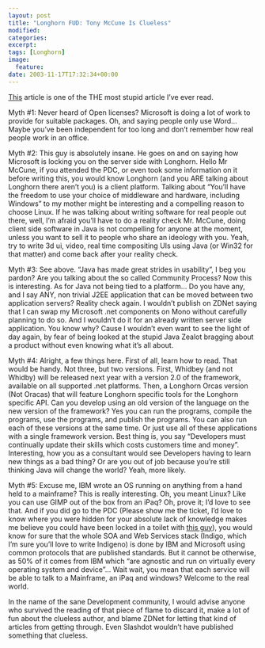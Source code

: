 ```yaml
---
layout: post
title: "Longhorn FUD: Tony McCune Is Clueless"
modified:
categories:
excerpt:
tags: [Longhorn]
image:
  feature:
date: 2003-11-17T17:32:34+00:00
---
```

[This](http://zdnet.com.com/2100-1107_2-5108026.html?tag=zdfd.newsfeed) article is one of the THE most stupid article I’ve ever read.

Myth #1: Never heard of Open licenses? Microsoft is doing a lot of work to provide for suitable packages. Oh, and saying people only use Word… Maybe you’ve been independent for too long and don’t remember how real people work in an office.

Myth #2: This guy is absolutely insane. He goes on and on saying how Microsoft is locking you on the server side with Longhorn. Hello Mr McCune, if you attended the PDC, or even took some information on it before writing this, you would know Longhorn (and you ARE talking about Longhorn there aren’t you) is a client platform. Talking about “You’ll have the freedom to use your choice of middleware and hardware, including Windows” to my mother might be interesting and a compelling reason to choose Linux. If he was talking about writing software for real people out there, well, I’m afraid you’ll have to do a reality check Mr. McCune, doing client side software in Java is not compelling for anyone at the moment, unless you want to sell it to people who share an ideology with you. Yeah, try to write 3d ui, video, real time compositing UIs using Java (or Win32 for that matter) and come back after your reality check.

Myth #3: See above. “Java has made great strides in usability”, I beg you pardon? Are you talking about the so called Community Process? Now this is interesting. As for Java not being tied to a platform… Do you have any, and I say ANY, non trivial J2EE application that can be moved between two application servers? Reality check again. I wouldn’t publish on ZDNet saying that I can swap my Microsoft .net components on Mono without carefully planning to do so. And I wouldn’t do it for an already written server side application. You know why? Cause I wouldn’t even want to see the light of day again, by fear of being looked at the stupid Java Zealot bragging about a product without even knowing what it’s all about.

Myth #4: Alright, a few things here. First of all, learn how to read. That would be handy. Not three, but two versions. First, Whidbey (and not Whidby) will be released next year with a version 2.0 of the framework, available on all supported .net platforms. Then, a Longhorn Orcas version (Not Oracas) that will feature Longhorn specific tools for the Longhorn specific API. Can you develop using an old version of the language on the new version of the framework? Yes you can run the programs, compile the programs, use the programs, and publish the programs. You can also run each of these versions at the same time. Or just use all of these applications with a single framework version. Best thing is, you say “Developers must continually update their skills which costs customers time and money”. Interesting, how you as a consultant would see Developers having to learn new things as a bad thing? Or are you out of job because you’re still thinking Java will change the world? Yeah, more likely.

Myth #5: Excuse me, IBM wrote an OS running on anything from a hand held to a mainframe? This is really interesting. Oh, you meant Linux? Like you can use GIMP out of the box from an iPaq? Oh, prove it; I’d love to see that.
And if you did go to the PDC (Please show me the ticket, I’d love to know where you were hidden for your absolute lack of knowledge makes me believe you could have been locked in a toilet with [this guy](https://web.archive.org/web/20031119013643/http://thetechnologist.is-a-geek.com/blog/ct.ashx?id=977c0757-73fd-4b9a-88cb-dfe60f8dc62b&url=http://neopoleon.com/blog/posts/1267.aspx)), you would know for sure that the whole SOA and Web Services stack (Indigo, which I’m sure you’ll love to write Indigeno)  is done by IBM and Microsoft using common protocols that are published standards. But it cannot be otherwise, as 50% of it comes from IBM which “are agnostic and run on virtually every operating system and device”… Wait wait, you mean that each service will be able to talk to a Mainframe, an iPaq and windows? Welcome to the real world.

In the name of the sane Development community, I would advise anyone who survived the reading of that piece of flame to discard it, make a lot of fun about the clueless author, and blame ZDNet for letting that kind of articles from getting through. Even Slashdot wouldn’t have published something that clueless.
